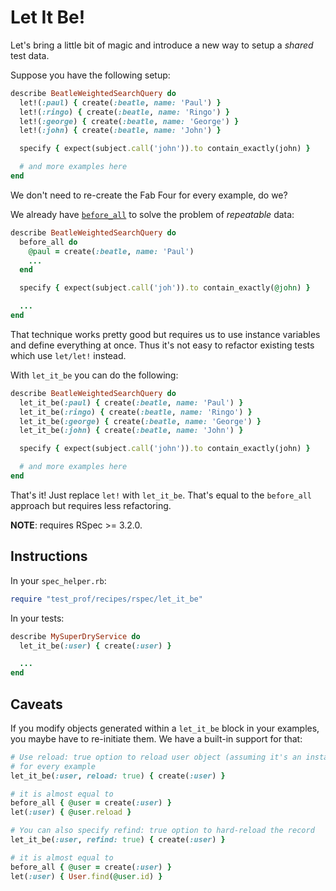 # Let It Be!

Let's bring a little bit of magic and introduce a new way to setup a _shared_ test data.

Suppose you have the following setup:

```ruby
describe BeatleWeightedSearchQuery do
  let!(:paul) { create(:beatle, name: 'Paul') }
  let!(:ringo) { create(:beatle, name: 'Ringo') }
  let!(:george) { create(:beatle, name: 'George') }
  let!(:john) { create(:beatle, name: 'John') }

  specify { expect(subject.call('john')).to contain_exactly(john) }

  # and more examples here
end
```

We don't need to re-create the Fab Four for every example, do we?

We already have [`before_all`](https://github.com/palkan/test-prof/tree/master/guides/before_all.md) to solve the problem of _repeatable_ data:

```ruby
describe BeatleWeightedSearchQuery do
  before_all do
    @paul = create(:beatle, name: 'Paul')
    ...
  end

  specify { expect(subject.call('joh')).to contain_exactly(@john) }

  ...
end
```

That technique works pretty good but requires us to use instance variables and define everything at once. Thus it's not easy to refactor existing tests which use `let/let!` instead.

With `let_it_be` you can do the following:

```ruby
describe BeatleWeightedSearchQuery do
  let_it_be(:paul) { create(:beatle, name: 'Paul') }
  let_it_be(:ringo) { create(:beatle, name: 'Ringo') }
  let_it_be(:george) { create(:beatle, name: 'George') }
  let_it_be(:john) { create(:beatle, name: 'John') }

  specify { expect(subject.call('john')).to contain_exactly(john) }

  # and more examples here
end
```

That's it! Just replace `let!` with `let_it_be`. That's equal to the `before_all` approach but requires less refactoring.

**NOTE**: requires RSpec >= 3.2.0.

## Instructions

In your `spec_helper.rb`:

```ruby
require "test_prof/recipes/rspec/let_it_be"
```

In your tests:

```ruby
describe MySuperDryService do
  let_it_be(:user) { create(:user) }

  ...
end
```

## Caveats

If you modify objects generated within a `let_it_be` block in your examples, you maybe have to re-initiate them.
We have a built-in support for that:


```ruby
# Use reload: true option to reload user object (assuming it's an instance of ActiveRecord)
# for every example
let_it_be(:user, reload: true) { create(:user) }

# it is almost equal to
before_all { @user = create(:user) }
let(:user) { @user.reload }

# You can also specify refind: true option to hard-reload the record
let_it_be(:user, refind: true) { create(:user) }

# it is almost equal to
before_all { @user = create(:user) }
let(:user) { User.find(@user.id) }
```
